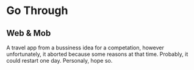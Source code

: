 # Go Through
## Web & Mob
A travel app from a bussiness idea for a competation, however unfortunately, it aborted because some reasons at that time. Probably, it could restart one day. Personaly, hope so.
